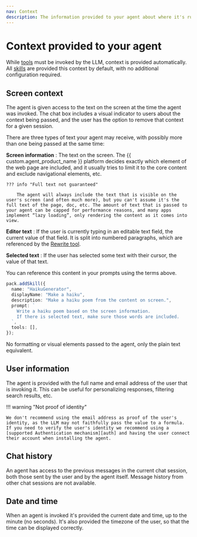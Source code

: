 ```yaml
---
nav: Context
description: The information provided to your agent about where it's running.
---
```


# Context provided to your agent

While [tools][tools] must be invoked by the LLM, context is provided automatically. All [skills][skills] are provided this context by default, with no additional configuration required.


## Screen context

The agent is given access to the text on the screen at the time the agent was invoked. The chat box includes a visual indicator to users about the context being passed, and the user has the option to remove that context for a given session.

<!-- TODO: Image -->

There are three types of text your agent may receive, with possibly more than one being passed at the same time:

**Screen information**
:   The text on the screen. The {{ custom.agent_product_name }} platform decides exactly which element of the web page are included, and it usually tries to limit it to the core content and exclude navigational elements, etc.

    ??? info "Full text not guaranteed"

        The agent will always include the text that is visible on the user's screen (and often much more), but you can't assume it's the full text of the page, doc, etc. The amount of text that is passed to your agent can be capped for performance reasons, and many apps implement “lazy loading”, only rendering the content as it comes into view.

**Editor text**
:   If the user is currently typing in an editable text field, the current value of that field. It is split into numbered paragraphs, which are referenced by the [Rewrite tool][rewrite_tool].

**Selected text**
:   If the user has selected some text with their cursor, the value of that text.

You can reference this content in your prompts using the terms above.

```ts
pack.addSkill({
  name: "HaikuGenerator",
  displayName: "Make a haiku",
  description: "Make a haiku poem from the content on screen.",
  prompt: `
    Write a haiku poem based on the screen information.
    If there is selected text, make sure those words are included.
  `,
  tools: [],
});
```

No formatting or visual elements passed to the agent, only the plain text equivalent.


## User information

The agent is provided with the full name and email address of the user that is invoking it. This can be useful for personalizing responses, filtering search results, etc.

!!! warning "Not proof of identity"

    We don't recommend using the email address as proof of the user's identity, as the LLM may not faithfully pass the value to a formula. If you need to verify the user's identity we recommend using a [supported Authentication mechanism][auth] and having the user connect their account when installing the agent.


## Chat history

An agent has access to the previous messages in the current chat session, both those sent by the user and by the agent itself. Message history from other chat sessions are not available.


## Date and time

When an agent is invoked it's provided the current date and time, up to the minute (no seconds). It's also provided the timezone of the user, so that the time can be displayed correctly.


[tools]: ./tools.md
[skills]: ./skills.md
[rewrite_tool]: ./tools.md#rewrites
[auth]: ../../guides/basics/authentication/index.md
